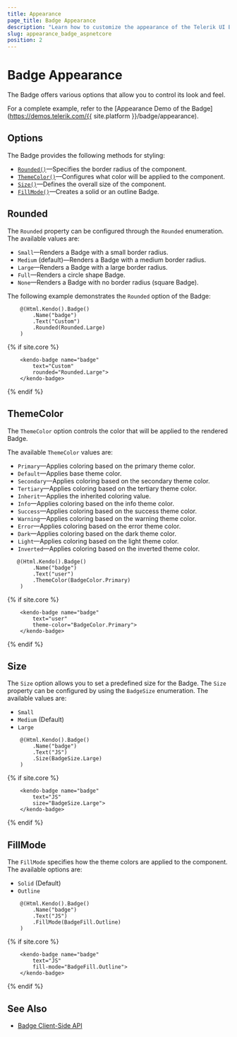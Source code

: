 ```yaml
---
title: Appearance
page_title: Badge Appearance
description: "Learn how to customize the appearance of the Telerik UI Badge HtmlHelper for {{ site.framework }}."
slug: appearance_badge_aspnetcore
position: 2
---
```


# Badge Appearance

The Badge offers various options that allow you to control its look and feel.

For a complete example, refer to the [Appearance Demo of the Badge](https://demos.telerik.com/{{ site.platform }}/badge/appearance).

## Options

The Badge provides the following methods for styling:

- [`Rounded()`](#rounded)&mdash;Specifies the border radius of the component.
- [`ThemeColor()`](#themecolor)&mdash;Configures what color will be applied to the component.
- [`Size()`](#size)&mdash;Defines the overall size of the component.
- [`FillMode()`](#fillmode)&mdash;Creates a solid or an outline Badge.

## Rounded

The `Rounded` property can be configured through the `Rounded` enumeration. The available values are:

- `Small`&mdash;Renders a Badge with a small border radius.
- `Medium` (default)&mdash;Renders a Badge with a medium border radius.
- `Large`&mdash;Renders a Badge with a large border radius.
- `Full`&mdash;Renders a circle shape Badge.
- `None`&mdash;Renders a Badge with no border radius (square Badge).

The following example demonstrates the `Rounded` option of the Badge:

```HtmlHelper
    @(Html.Kendo().Badge()
        .Name("badge")
        .Text("Custom")
        .Rounded(Rounded.Large)
    )
```
{% if site.core %}
```TagHelper
    <kendo-badge name="badge"
        text="Custom"
        rounded="Rounded.Large">
    </kendo-badge>
```
{% endif %}

## ThemeColor

The `ThemeColor` option controls the color that will be applied to the rendered Badge.

The available `ThemeColor` values are:

- `Primary`&mdash;Applies coloring based on the primary theme color.
- `Default`&mdash;Applies base theme color.
- `Secondary`&mdash;Applies coloring based on the secondary theme color.
- `Tertiary`&mdash;Applies coloring based on the tertiary theme color.
- `Inherit`&mdash;Applies the inherited coloring value.
- `Info`&mdash;Applies coloring based on the info theme color.
- `Success`&mdash;Applies coloring based on the success theme color.
- `Warning`&mdash;Applies coloring based on the warning theme color.
- `Error`&mdash;Applies coloring based on the error theme color.
- `Dark`&mdash;Applies coloring based on the dark theme color.
- `Light`&mdash;Applies coloring based on the light theme color.
- `Inverted`&mdash;Applies coloring based on the inverted theme color.

```HtmlHelper
   @(Html.Kendo().Badge()
        .Name("badge")
        .Text("user")
        .ThemeColor(BadgeColor.Primary)
    )
```
{% if site.core %}
```TagHelper
    <kendo-badge name="badge"
        text="user"
        theme-color="BadgeColor.Primary">
    </kendo-badge>
```
{% endif %}

## Size

The `Size` option allows you to set a predefined size for the Badge. The `Size` property can be configured by using the `BadgeSize` enumeration. The available values are:

- `Small`
- `Medium` (Default)
- `Large`

```HtmlHelper
    @(Html.Kendo().Badge()
        .Name("badge")
        .Text("JS")
        .Size(BadgeSize.Large)
    )
```
{% if site.core %}
```TagHelper
    <kendo-badge name="badge"
        text="JS"
        size="BadgeSize.Large">
    </kendo-badge>
```
{% endif %}

## FillMode

The `FillMode` specifies how the theme colors are applied to the component. The available options are:

- `Solid` (Default)
- `Outline`

```HtmlHelper
    @(Html.Kendo().Badge()
        .Name("badge")
        .Text("JS")
        .FillMode(BadgeFill.Outline)
    )
```
{% if site.core %}
```TagHelper
    <kendo-badge name="badge"
        text="JS"
        fill-mode="BadgeFill.Outline">
    </kendo-badge>
```
{% endif %}

## See Also

* [Badge Client-Side API](https://docs.telerik.com/kendo-ui/api/javascript/ui/badge)
